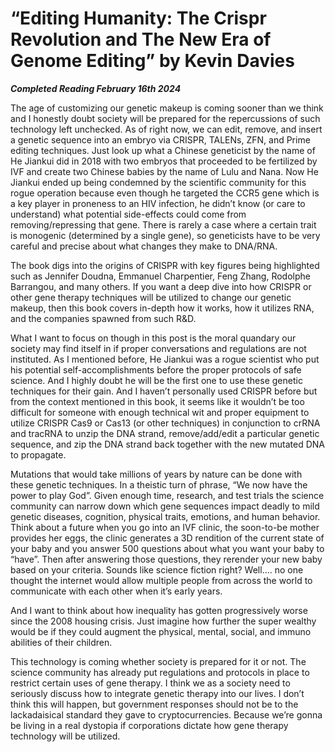 # “Editing Humanity: The Crispr Revolution and The New Era of Genome Editing” by Kevin Davies

***Completed Reading February 16th 2024***

The age of customizing our genetic makeup is coming sooner than we think and I honestly doubt society will be prepared for the repercussions of such technology left unchecked. As of right now, we can edit, remove, and insert a genetic sequence into an embryo via CRISPR, TALENs, ZFN, and Prime editing techniques. Just look up what a Chinese geneticist by the name of He Jiankui did in 2018 with two embryos that proceeded to be fertilized by IVF and create two Chinese babies by the name of Lulu and Nana. Now He Jiankui ended up being condemned by the scientific community for this rogue operation because even though he targeted the CCR5 gene which is a key player in proneness to an HIV infection, he didn’t know (or care to understand) what potential side-effects could come from removing/repressing that gene. There is rarely a case where a certain trait is monogenic (determined by a single gene), so geneticists have to be very careful and precise about what changes they make to DNA/RNA.

The book digs into the origins of CRISPR with key figures being highlighted such as Jennifer Doudna, Emmanuel Charpentier, Feng Zhang, Rodolphe Barrangou, and many others. If you want a deep dive into how CRISPR or other gene therapy techniques will be utilized to change our genetic makeup, then this book covers in-depth how it works, how it utilizes RNA, and the companies spawned from such R&D.

What I want to focus on though in this post is the moral quandary our society may find itself in if proper conversations and regulations are not instituted. As I mentioned before, He Jiankui was a rogue scientist who put his potential self-accomplishments before the proper protocols of safe science. And I highly doubt he will be the first one to use these genetic techniques for their gain. And I haven’t personally used CRISPR before but from the context mentioned in this book, it seems like it wouldn’t be too difficult for someone with enough technical wit and proper equipment to utilize CRISPR Cas9 or Cas13 (or other techniques) in conjunction to crRNA and tracRNA to unzip the DNA strand, remove/add/edit a particular genetic sequence, and zip the DNA strand back together with the new mutated DNA to propagate.

Mutations that would take millions of years by nature can be done with these genetic techniques. In a theistic turn of phrase, “We now have the power to play God”. Given enough time, research, and test trials the science community can narrow down which gene sequences impact deadly to mild genetic diseases, cognition, physical traits, emotions, and human behavior. Think about a future when you go into an IVF clinic, the soon-to-be mother provides her eggs, the clinic generates a 3D rendition of the current state of your baby and you answer 500 questions about what you want your baby to “have”. Then after answering those questions, they rerender your new baby based on your criteria. Sounds like science fiction right? Well…. no one thought the internet would allow multiple people from across the world to communicate with each other when it’s early years.

And I want to think about how inequality has gotten progressively worse since the 2008 housing crisis. Just imagine how further the super wealthy would be if they could augment the physical, mental, social, and immuno abilities of their children.

This technology is coming whether society is prepared for it or not. The science community has already put regulations and protocols in place to restrict certain uses of gene therapy. I think we as a society need to seriously discuss how to integrate genetic therapy into our lives. I don’t think this will happen, but government responses should not be to the lackadaisical standard they gave to cryptocurrencies. Because we’re gonna be living in a real dystopia if corporations dictate how gene therapy technology will be utilized.
